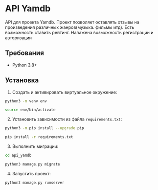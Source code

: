 # API Yamdb

API для проекта Yamdb.
Проект позволяет оставлять отзывы на произведения различных жанров(музыка. фильмы итд). Есть возможность ставить рейтинг. Налажена возможность регистрации и авторизации

Требования
----------
* Python 3.8+


Установка 
----------


1. Cоздать и активировать виртуальное окружение:
```bash
python3 -m venv env

source env/bin/activate
```
2. Установить зависимости из файла ```requirements.txt```:
```bash
python3 -m pip install --upgrade pip

pip install -r requirements.txt
```
3. Выполнить миграции:
```bash
cd api_yamdb

python3 manage.py migrate
```
4. Запустить проект:
```bash
python3 manage.py runserver
```

